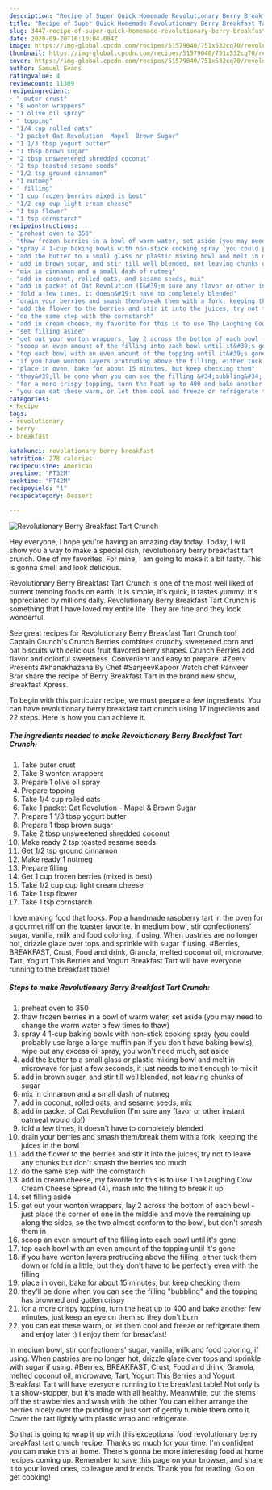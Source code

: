 ```yaml
---
description: "Recipe of Super Quick Homemade Revolutionary Berry Breakfast Tart Crunch"
title: "Recipe of Super Quick Homemade Revolutionary Berry Breakfast Tart Crunch"
slug: 3447-recipe-of-super-quick-homemade-revolutionary-berry-breakfast-tart-crunch
date: 2020-09-20T16:10:04.084Z
image: https://img-global.cpcdn.com/recipes/51579040/751x532cq70/revolutionary-berry-breakfast-tart-crunch-recipe-main-photo.jpg
thumbnail: https://img-global.cpcdn.com/recipes/51579040/751x532cq70/revolutionary-berry-breakfast-tart-crunch-recipe-main-photo.jpg
cover: https://img-global.cpcdn.com/recipes/51579040/751x532cq70/revolutionary-berry-breakfast-tart-crunch-recipe-main-photo.jpg
author: Samuel Evans
ratingvalue: 4
reviewcount: 11309
recipeingredient:
- " outer crust"
- "8 wonton wrappers"
- "1 olive oil spray"
- " topping"
- "1/4 cup rolled oats"
- "1 packet Oat Revolution  Mapel  Brown Sugar"
- "1 1/3 tbsp yogurt butter"
- "1 tbsp brown sugar"
- "2 tbsp unsweetened shredded coconut"
- "2 tsp toasted sesame seeds"
- "1/2 tsp ground cinnamon"
- "1 nutmeg"
- " filling"
- "1 cup frozen berries mixed is best"
- "1/2 cup cup light cream cheese"
- "1 tsp flower"
- "1 tsp cornstarch"
recipeinstructions:
- "preheat oven to 350"
- "thaw frozen berries in a bowl of warm water, set aside (you may need to change the warm water a few times to thaw)"
- "spray 4 1-cup baking bowls with non-stick cooking spray (you could probably use large a large muffin pan if you don&#39;t have baking bowls), wipe out any excess oil spray, you won&#39;t need much, set aside"
- "add the butter to a small glass or plastic mixing bowl and melt in microwave for just a few seconds, it just needs to melt enough to mix it"
- "add in brown sugar, and stir till well blended, not leaving chunks of sugar"
- "mix in cinnamon and a small dash of nutmeg"
- "add in coconut, rolled oats, and sesame seeds, mix"
- "add in packet of Oat Revolution (I&#39;m sure any flavor or other instant oatmeal would do!)"
- "fold a few times, it doesn&#39;t have to completely blended"
- "drain your berries and smash them/break them with a fork, keeping the juices in the bowl"
- "add the flower to the berries and stir it into the juices, try not to leave any chunks but don&#39;t smash the berries too much"
- "do the same step with the cornstarch"
- "add in cream cheese, my favorite for this is to use The Laughing Cow Cream Cheese Spread (4), mash into the filling to break it up"
- "set filling aside"
- "get out your wonton wrappers, lay 2 across the bottom of each bowl - just place the corner of one in the middle and move the remaining up along the sides, so the two almost conform to the bowl, but don&#39;t smash them in"
- "scoop an even amount of the filling into each bowl until it&#39;s gone"
- "top each bowl with an even amount of the topping until it&#39;s gone"
- "if you have wonton layers protruding above the filling, either tuck them down or fold in a little, but they don&#39;t have to be perfectly even with the filling"
- "place in oven, bake for about 15 minutes, but keep checking them"
- "they&#39;ll be done when you can see the filling &#34;bubbling&#34; and the topping has browned and gotten crispy"
- "for a more crispy topping, turn the heat up to 400 and bake another few minutes, just keep an eye on them so they don&#39;t burn"
- "you can eat these warm, or let them cool and freeze or refrigerate them and enjoy later :) I enjoy them for breakfast!"
categories:
- Recipe
tags:
- revolutionary
- berry
- breakfast

katakunci: revolutionary berry breakfast 
nutrition: 278 calories
recipecuisine: American
preptime: "PT32M"
cooktime: "PT42M"
recipeyield: "1"
recipecategory: Dessert

---
```



![Revolutionary Berry Breakfast Tart Crunch](https://img-global.cpcdn.com/recipes/51579040/751x532cq70/revolutionary-berry-breakfast-tart-crunch-recipe-main-photo.jpg)

Hey everyone, I hope you're having an amazing day today. Today, I will show you a way to make a special dish, revolutionary berry breakfast tart crunch. One of my favorites. For mine, I am going to make it a bit tasty. This is gonna smell and look delicious.

Revolutionary Berry Breakfast Tart Crunch is one of the most well liked of current trending foods on earth. It is simple, it's quick, it tastes yummy. It's appreciated by millions daily. Revolutionary Berry Breakfast Tart Crunch is something that I have loved my entire life. They are fine and they look wonderful.

See great recipes for Revolutionary Berry Breakfast Tart Crunch too! Captain Crunch&#39;s Crunch Berries combines crunchy sweetened corn and oat biscuits with delicious fruit flavored berry shapes. Crunch Berries add flavor and colorful sweetness. Convenient and easy to prepare. #Zeetv Presents #khanakhazana By Chef #SanjeevKapoor Watch chef Ranveer Brar share the recipe of Berry Breakfast Tart in the brand new show, Breakfast Xpress.


To begin with this particular recipe, we must prepare a few ingredients. You can have revolutionary berry breakfast tart crunch using 17 ingredients and 22 steps. Here is how you can achieve it.

<!--inarticleads1-->

##### The ingredients needed to make Revolutionary Berry Breakfast Tart Crunch:

1. Take  outer crust
1. Take 8 wonton wrappers
1. Prepare 1 olive oil spray
1. Prepare  topping
1. Take 1/4 cup rolled oats
1. Take 1 packet Oat Revolution - Mapel &amp; Brown Sugar
1. Prepare 1 1/3 tbsp yogurt butter
1. Prepare 1 tbsp brown sugar
1. Take 2 tbsp unsweetened shredded coconut
1. Make ready 2 tsp toasted sesame seeds
1. Get 1/2 tsp ground cinnamon
1. Make ready 1 nutmeg
1. Prepare  filling
1. Get 1 cup frozen berries (mixed is best)
1. Take 1/2 cup cup light cream cheese
1. Take 1 tsp flower
1. Take 1 tsp cornstarch


I love making food that looks. Pop a handmade raspberry tart in the oven for a gourmet riff on the toaster favorite. In medium bowl, stir confectioners&#39; sugar, vanilla, milk and food coloring, if using. When pastries are no longer hot, drizzle glaze over tops and sprinkle with sugar if using. #Berries, BREAKFAST, Crust, Food and drink, Granola, melted coconut oil, microwave, Tart, Yogurt This Berries and Yogurt Breakfast Tart will have everyone running to the breakfast table! 

<!--inarticleads2-->

##### Steps to make Revolutionary Berry Breakfast Tart Crunch:

1. preheat oven to 350
1. thaw frozen berries in a bowl of warm water, set aside (you may need to change the warm water a few times to thaw)
1. spray 4 1-cup baking bowls with non-stick cooking spray (you could probably use large a large muffin pan if you don&#39;t have baking bowls), wipe out any excess oil spray, you won&#39;t need much, set aside
1. add the butter to a small glass or plastic mixing bowl and melt in microwave for just a few seconds, it just needs to melt enough to mix it
1. add in brown sugar, and stir till well blended, not leaving chunks of sugar
1. mix in cinnamon and a small dash of nutmeg
1. add in coconut, rolled oats, and sesame seeds, mix
1. add in packet of Oat Revolution (I&#39;m sure any flavor or other instant oatmeal would do!)
1. fold a few times, it doesn&#39;t have to completely blended
1. drain your berries and smash them/break them with a fork, keeping the juices in the bowl
1. add the flower to the berries and stir it into the juices, try not to leave any chunks but don&#39;t smash the berries too much
1. do the same step with the cornstarch
1. add in cream cheese, my favorite for this is to use The Laughing Cow Cream Cheese Spread (4), mash into the filling to break it up
1. set filling aside
1. get out your wonton wrappers, lay 2 across the bottom of each bowl - just place the corner of one in the middle and move the remaining up along the sides, so the two almost conform to the bowl, but don&#39;t smash them in
1. scoop an even amount of the filling into each bowl until it&#39;s gone
1. top each bowl with an even amount of the topping until it&#39;s gone
1. if you have wonton layers protruding above the filling, either tuck them down or fold in a little, but they don&#39;t have to be perfectly even with the filling
1. place in oven, bake for about 15 minutes, but keep checking them
1. they&#39;ll be done when you can see the filling &#34;bubbling&#34; and the topping has browned and gotten crispy
1. for a more crispy topping, turn the heat up to 400 and bake another few minutes, just keep an eye on them so they don&#39;t burn
1. you can eat these warm, or let them cool and freeze or refrigerate them and enjoy later :) I enjoy them for breakfast!


In medium bowl, stir confectioners&#39; sugar, vanilla, milk and food coloring, if using. When pastries are no longer hot, drizzle glaze over tops and sprinkle with sugar if using. #Berries, BREAKFAST, Crust, Food and drink, Granola, melted coconut oil, microwave, Tart, Yogurt This Berries and Yogurt Breakfast Tart will have everyone running to the breakfast table! Not only is it a show-stopper, but it&#39;s made with all healthy. Meanwhile, cut the stems off the strawberries and wash with the other You can either arrange the berries nicely over the pudding or just sort of gently tumble them onto it. Cover the tart lightly with plastic wrap and refrigerate. 

So that is going to wrap it up with this exceptional food revolutionary berry breakfast tart crunch recipe. Thanks so much for your time. I'm confident you can make this at home. There's gonna be more interesting food at home recipes coming up. Remember to save this page on your browser, and share it to your loved ones, colleague and friends. Thank you for reading. Go on get cooking!
